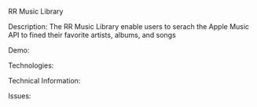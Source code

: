 RR Music Library

Description: 
    The RR Music Library enable users to serach the Apple Music API to fined their favorite artists, albums, and songs

Demo:

Technologies:

Technical Information:

Issues: